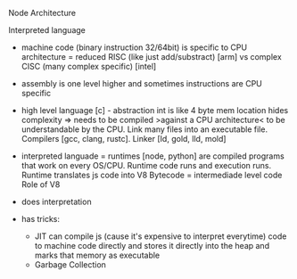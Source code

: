 Node Architecture

Interpreted language

- machine code (binary instruction 32/64bit) is specific to CPU architecture = reduced RISC (like just add/substract) [arm] vs complex CISC (many complex specific) [intel]
- assembly is one level higher and sometimes instructions are CPU specific
- high level language [c] - abstraction int is like 4 byte mem location hides complexity => needs to be compiled >against a CPU architecture< to be understandable by the CPU. Link many files into an executable file. Compilers [gcc, clang, rustc]. Linker [Id, gold, lld, mold]
- interpreted languade = runtimes [node, python] are compiled programs that work on every OS/CPU. Runtime code runs and execution runs. Runtime translates js code into V8 Bytecode = intermediade level code
  Role of V8

- does interpretation
- has tricks:
  - JIT can compile js (cause it's expensive to interpret everytime) code to machine code directly and stores it directly into the heap and marks that memory as executable
  - Garbage Collection
